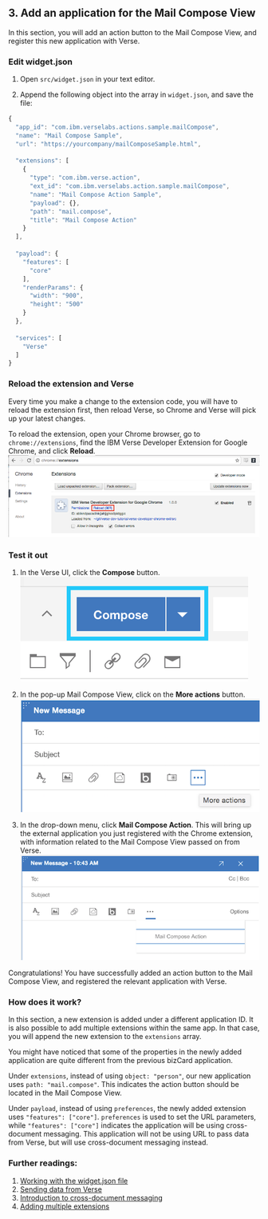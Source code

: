 ## 3. Add an application for the Mail Compose View

In this section, you will add an action button to the Mail Compose View, and register this new application with Verse.


### Edit widget.json
1. Open `src/widget.json` in your text editor.

2. Append the following object into the array in `widget.json`, and save the file:
  ```JavaScript
  {
    "app_id": "com.ibm.verselabs.actions.sample.mailCompose",
    "name": "Mail Compose Sample",
    "url": "https://yourcompany/mailComposeSample.html",

    "extensions": [
      {
        "type": "com.ibm.verse.action",
        "ext_id": "com.ibm.verselabs.action.sample.mailCompose",
        "name": "Mail Compose Action Sample",
        "payload": {},
        "path": "mail.compose",
        "title": "Mail Compose Action"
      }
    ],

    "payload": {
      "features": [
        "core"
      ],
      "renderParams": {
        "width": "900",
        "height": "500"
      }
    },

    "services": [
      "Verse"
    ]
  }

  ```


### Reload the extension and Verse
Every time you make a change to the extension code, you will have to reload the extension first, then reload Verse, so Chrome and Verse will pick up your latest changes.

To reload the extension, open your Chrome browser, go to `chrome://extensions`, find the IBM Verse Developer Extension for Google Chrome, and click __Reload__.
![reload extension](img/2_reload.png)


### Test it out
1. In the Verse UI, click the __Compose__ button.
![compose button](img/2_compose_action.png)

2. In the pop-up Mail Compose View, click on the __More actions__ button.
![more actions button](img/2_compose_more_action.png)

3. In the drop-down menu, click __Mail Compose Action__. This will bring up the external application you just registered with the Chrome extension, with information related to the Mail Compose View passed on from Verse.
![mail compose action button](img/2_mailcompose_action.png)

Congratulations! You have successfully added an action button to the Mail Compose View, and registered the relevant application with Verse.


### How does it work?
In this section, a new extension is added under a different application ID. It is also possible to add multiple extensions within the same app. In that case, you will append the new extension to the `extensions` array.

You might have noticed that some of the properties in the newly added application are quite different from the previous bizCard application.

Under `extensions`, instead of using `object: "person"`, our new application uses `path: "mail.compose"`. This indicates the action button should be located in the Mail Compose View.

Under `payload`, instead of using `preferences`, the newly added extension uses `"features": ["core"]`. `preferences` is used to set the URL parameters, while `"features": ["core"]` indicates the application will be using cross-document messaging. This application will not be using URL to pass data from Verse, but will use cross-document messaging instead.


### Further readings:
1. [Working with the widget.json file][1]
2. [Sending data from Verse][2]
3. [Introduction to cross-document messaging][3]
4. [Adding multiple extensions][4]

[1]: {{site.baseurl}}/tutorials/ext-manifest.html
[2]: {{site.baseurl}}/tutorials/ext-send-data-to-app.html
[3]: https://developer.mozilla.org/en-US/docs/Web/API/Window/postMessage
[4]: {{site.baseurl/tutorials/to_be_written.html}}
